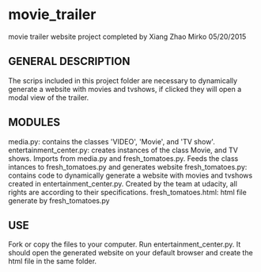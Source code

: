 # movie_trailer
movie trailer website project completed by Xiang Zhao Mirko
05/20/2015

GENERAL DESCRIPTION
-------------------
The scrips included in this project folder are necessary to dynamically generate a website with movies and tvshows, if clicked they will open a modal view of the trailer.

MODULES
-------------------
media.py: contains the classes 'VIDEO', 'Movie', and 'TV show'. 
entertainment_center.py: creates instances of the class Movie, and TV shows. Imports from media.py and fresh_tomatoes.py. Feeds the class intances to fresh_tomatoes.py and generates website
fresh_tomatoes.py: contains code to dynamically generate a website with movies and tvshows created in entertainment_center.py. Created by the team at udacity, all rights are according to their specifications.
fresh_tomatoes.html: html file generate by fresh_tomatoes.py

USE
-------------------
Fork or copy the files to your computer. Run entertainment_center.py. It should open the generated website on your default browser and create the html file in the same folder.




